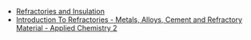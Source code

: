 - [Refractories and Insulation](https://youtu.be/EcPpoWNklz8)
- [Introduction To Refractories - Metals, Alloys, Cement and Refractory Material - Applied Chemistry 2](https://youtu.be/wlNUR9XBruI)
